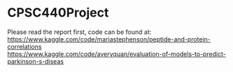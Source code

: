 # CPSC440Project

Please read the report first, code can be found at:<br />
https://www.kaggle.com/code/mariastephenson/peptide-and-protein-correlations<br />
https://www.kaggle.com/code/averyquan/evaluation-of-models-to-predict-parkinson-s-diseas 
